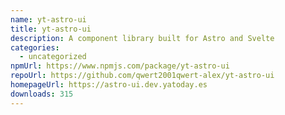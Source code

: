 ```yaml
---
name: yt-astro-ui
title: yt-astro-ui
description: A component library built for Astro and Svelte
categories:
  - uncategorized
npmUrl: https://www.npmjs.com/package/yt-astro-ui
repoUrl: https://github.com/qwert2001qwert-alex/yt-astro-ui
homepageUrl: https://astro-ui.dev.yatoday.es
downloads: 315
---
```

